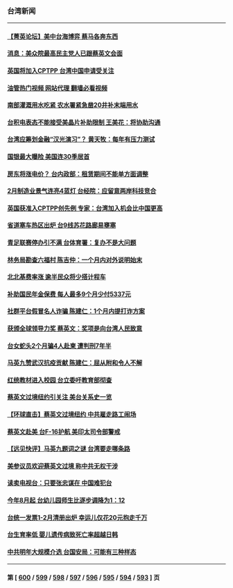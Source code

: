### 台湾新闻
---
#### [【菁英论坛】美中台海博弈 蔡马各奔东西](../../pages/ncid1349361/n13962795.md?04010845) 
#### [消息：美众院最高民主党人已跟蔡英文会面](../../pages/ncid1349361/n13962808.md?04010845) 
#### [英国将加入CPTPP 台湾中国申请受关注](../../pages/ncid1349361/n13962671.md?04010845) 
#### [油管热门视频 网站代理 翻墙必看视频](http://138.2.39.72:81/youtube.html?epic-marker?04010845)
#### [南部灌溉用水吃紧 农水署紧急凿20井补末端用水](../../pages/ncid1349361/n13962654.md?04010845) 
#### [台积电表态不能接受美晶片补助限制 王美花：将协助沟通](../../pages/ncid1349361/n13962689.md?04010845) 
#### [台湾应筹划金融“汉光演习”？ 黄天牧：每年有压力测试](../../pages/ncid1349361/n13962691.md?04010845) 
#### [国银最大曝险 美国连30季居首](../../pages/ncid1349361/n13962688.md?04010845) 
#### [房东将涨电价？ 台内政部：租赁期间不能单方面调整](../../pages/ncid1349361/n13962693.md?04010845) 
#### [2月制造业景气连亮4蓝灯 台经院：应留意两岸科技竞合](../../pages/ncid1349361/n13962695.md?04010845) 
#### [英国获准入CPTPP创先例 专家：台湾加入机会比中国更高](../../pages/ncid1349361/n13962698.md?04010845) 
#### [省道塞车热区出炉 台9线苏花路廊易壅塞](../../pages/ncid1349361/n13962702.md?04010845) 
#### [青足联赛停办引不满 台体育署：复办不是大问题](../../pages/ncid1349361/n13962704.md?04010845) 
#### [林务局勘查六福村 陈吉仲：一个月内对外说明始末](../../pages/ncid1349361/n13962656.md?04010845) 
#### [北北基费率涨 逾半民众将少搭计程车](../../pages/ncid1349361/n13962657.md?04010845) 
#### [补助国民年金保费 每人最多9个月少付5337元](../../pages/ncid1349361/n13962659.md?04010845) 
#### [社群平台假冒名人诈骗 陈建仁：1个月内提打诈方案](../../pages/ncid1349361/n13962653.md?04010845) 
#### [获颁全球领导力奖 蔡英文：奖项是向台湾人民致意](../../pages/ncid1349361/n13962646.md?04010845) 
#### [台女蛇头2个月骗4人赴柬 遭判刑7年半](../../pages/ncid1349361/n13962550.md?04010845) 
#### [马英九赞武汉抗疫贡献 陈建仁：屈从附和令人不解](../../pages/ncid1349361/n13962529.md?04010845) 
#### [红统教材进入校园 台立委吁教育部彻查](../../pages/ncid1349361/n13962547.md?04010845) 
#### [蔡英文过境纽约引关注 美台关系史一览](../../pages/ncid1349361/n13961714.md?04010845) 
#### [【环球直击】蔡英文过境纽约 中共雇走路工闹场](../../pages/ncid1349361/n13962041.md?04010845) 
#### [蔡英文赴美 台F-16护航 美印太司令部警戒](../../pages/ncid1349361/n13961984.md?04010845) 
#### [【远见快评】马英九题词之谜 台湾要走哪条路](../../pages/ncid1349361/n13961961.md?04010845) 
#### [美参议员欢迎蔡英文过境 称中共无权干涉](../../pages/ncid1349361/n13961969.md?04010845) 
#### [读卖电视台：只要张忠谋在 中国难犯台](../../pages/ncid1349361/n13961878.md?04010845) 
#### [今年8月起 台幼儿园师生比逐步调降为1：12](../../pages/ncid1349361/n13961908.md?04010845) 
#### [台统一发票1-2月清册出炉 幸运儿仅花20元抱走千万](../../pages/ncid1349361/n13961896.md?04010845) 
#### [台生育率低 婴儿遗传病致死亡率超越日韩](../../pages/ncid1349361/n13961881.md?04010845) 
#### [中共明年大规模介选 台国安局：可能有三种样态](../../pages/ncid1349361/n13961880.md?04010845) 

---
#### 第 [ [600](./600.md?04010845) / [599](./599.md?04010845) / [598](./598.md?04010845) / [597](./597.md?04010845) / [596](./596.md?04010845) / [595](./595.md?04010845) / [594](./594.md?04010845) / [593](./593.md?04010845) ] 页
